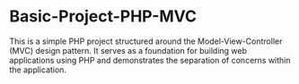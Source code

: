 # Basic-Project-PHP-MVC
This is a simple PHP project structured around the Model-View-Controller (MVC) design pattern. It serves as a foundation for building web applications using PHP and demonstrates the separation of concerns within the application.
